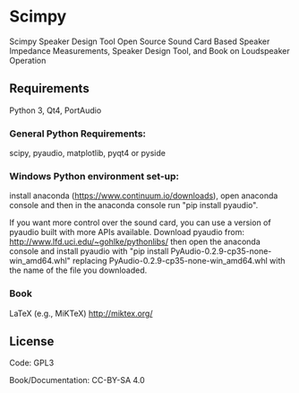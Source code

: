 # Scimpy
Scimpy Speaker Design Tool
Open Source Sound Card Based Speaker Impedance Measurements, Speaker Design Tool, and Book on Loudspeaker Operation

## Requirements
Python 3, Qt4, PortAudio

### General Python Requirements:

scipy, pyaudio, matplotlib, pyqt4 or pyside

### Windows Python environment set-up:

install anaconda (https://www.continuum.io/downloads), open anaconda console and then in the anaconda console run "pip install pyaudio".

If you want more control over the sound card, you can use a version of pyaudio built with more APIs available. Download pyaudio from:
http://www.lfd.uci.edu/~gohlke/pythonlibs/ then open the anaconda console and install pyaudio
with "pip install PyAudio-0.2.9-cp35-none-win_amd64.whl"
replacing PyAudio-0.2.9-cp35-none-win_amd64.whl with the name of the file you downloaded.


### Book
LaTeX (e.g., MiKTeX)
http://miktex.org/

## License
Code: GPL3

Book/Documentation: CC-BY-SA 4.0
